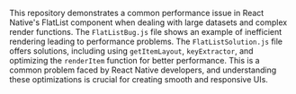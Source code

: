 This repository demonstrates a common performance issue in React Native's FlatList component when dealing with large datasets and complex render functions. The `FlatListBug.js` file shows an example of inefficient rendering leading to performance problems.  The `FlatListSolution.js` file offers solutions, including using `getItemLayout`, `keyExtractor`, and optimizing the `renderItem` function for better performance. This is a common problem faced by React Native developers, and understanding these optimizations is crucial for creating smooth and responsive UIs.